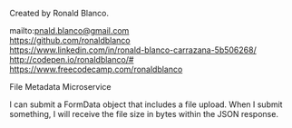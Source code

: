 Created by Ronald Blanco.

mailto:pnald.blanco@gmail.com<br>
https://github.com/ronaldblanco<br>
https://www.linkedin.com/in/ronald-blanco-carrazana-5b506268/<br>
http://codepen.io/ronaldblanco/#<br>
https://www.freecodecamp.com/ronaldblanco<br>

File Metadata Microservice

I can submit a FormData object that includes a file upload.
When I submit something, I will receive the file size in bytes within the JSON response.
